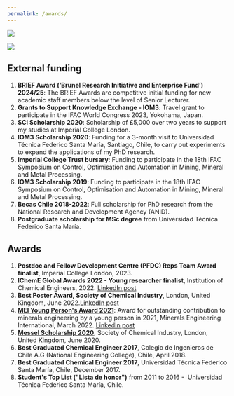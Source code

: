 ```yaml
---
permalink: /awards/
---
```


![](/_pages/2.png)

![](/_pages/awards2.png)



## External funding

1. **BRIEF Award (‘Brunel Research Initiative and Enterprise Fund’) 2024/25**: The BRIEF Awards are competitive initial funding for new academic staff members below the level of Senior Lecturer. 
1. **Grants to Support Knowledge Exchange - IOM3**: Travel grant to participate in the IFAC World Congress 2023, Yokohama, Japan. 
1. **SCI Scholarship 2020**: Scholarship of £5,000 over two years to support my studies at Imperial College London. 
1. **IOM3 Scholarship 2020**: Funding for a 3-month visit to Universidad Técnica Federico Santa María, Santiago, Chile, to carry out experiments to expand the applications of my PhD research.
1. **Imperial College Trust bursary**: Funding to participate in the 18th IFAC Symposium on Control, Optimisation and Automation in Mining, Mineral and Metal Processing.
1. **IOM3 Scholarship 2019**: Funding to participate in the 18th IFAC Symposium on Control, Optimisation and Automation in Mining, Mineral and Metal Processing.
1. **Becas Chile 2018-2022**: Full scholarship for PhD research from the National Research and Development Agency (ANID). 
1. **Postgraduate scholarship for MSc degree** from Universidad Técnica Federico Santa María.

   
## Awards

1. **Postdoc and Fellow Development Centre (PFDC) Reps Team Award finalist**, Imperial College London, 2023. 
1. **IChemE Global Awards 2022 - Young researcher finalist**, Institution of Chemical Engineers, 2022. [LinkedIn post](https://www.linkedin.com/posts/paulinaquintanilla_what-a-great-night-i-had-at-the-institution-activity-6999700569758048256-RB2l?utm_source=share&utm_medium=member_desktop)
1. **Best Poster Award, Society of Chemical Industry**, London, United Kingdom, June 2022.[LinkedIn post](https://www.linkedin.com/posts/paulinaquintanilla_it-was-a-pleasure-to-participate-in-the-agm-activity-6955271602183753728-y7ig?utm_source=share&utm_medium=member_desktop)
1. [**MEI Young Person's Award 2021**](https://min-eng.blogspot.com/2022/03/mei-young-persons-award-2021-to-paulina.html): Award for outstanding contribution to minerals engineering by a young person in 2021, Minerals Engineering International, March 2022. [LinkedIn post](https://www.linkedin.com/posts/barrywillsmei_we-are-very-pleased-to-announce-that-the-activity-6911594382777307136-1zWy?utm_source=share&utm_medium=member_desktop)
1. [**Messel Scholarship 2020**](https://www.soci.org/en/news/awards/scholars/2020-paulina-quintanilla), Society of Chemical Industry, London, United Kingdom, June 2020.
1. **Best Graduated Chemical Engineer 2017**, Colegio de Ingenieros de Chile A.G (National Engineering College), Chile, April 2018.
1. **Best Graduated Chemical Engineer 2017**, Universidad Técnica Federico Santa María, Chile, December 2017. 
1. **Student's Top List ("Lista de honor")** from 2011 to 2016 -  Universidad Técnica Federico Santa María, Chile.

